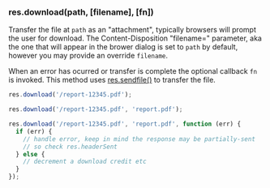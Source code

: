 <h3 id='res.download'>res.download(path, [filename], [fn])</h3>

Transfer the file at `path` as an "attachment", typically browsers will prompt the user for download. The Content-Disposition "filename=" parameter, aka the one that will appear in the brower dialog is set to `path` by default, however you may provide an override `filename`.

When an error has ocurred or transfer is complete the optional callback `fn` is invoked. This method uses <a href="#res.sendfile">res.sendfile()</a> to transfer the file.

```js
res.download('/report-12345.pdf');

res.download('/report-12345.pdf', 'report.pdf');

res.download('/report-12345.pdf', 'report.pdf', function (err) {
  if (err) {
    // handle error, keep in mind the response may be partially-sent
    // so check res.headerSent
  } else {
    // decrement a download credit etc
  }
});
```

